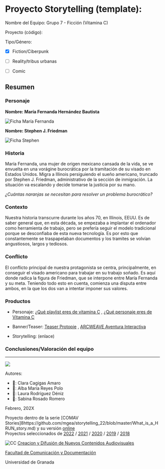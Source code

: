 

# Proyecto Storytelling (template): 

Nombre del Equipo: Grupo 7 - Ficción (Vitamina C)

Proyecto (código): 

Tipo/Género:  
- [x] Fiction/Ciberpunk  
- [ ] Reality/tribus urbanas  
- [ ] Comic


## Resumen


### Personaje

**Nombre: María Fernanda Hernández Bautista**

![Ficha María Fernanda](https://i.postimg.cc/qvh2Fg45/1.jpg)

**Nombre: Stephen J. Friedman**

![Ficha Stephen](https://i.postimg.cc/MG1VW4c0/2.jpg)


### Historia
María Fernanda, una mujer de origen mexicano cansada de la vida, se ve envuelta en una vorágine burocrática por la tramitación de su visado en Estados Unidos. Migra a Illinois persiguiendo el sueño americano, truncado por Stephen J. Friedman, administrativo de la sección de inmigración. La situación va escalando y decide tomarse la justicia por su mano. 

*¿Cuántas naranjas se necesitan para resolver un problema burocrático?*

### Contexto
Nuestra historia transcurre durante los años 70, en Illinois, EEUU. Es de saber general que, en esta década, se empezaba a implantar el ordenador como herramienta de trabajo, pero se prefería seguir el modelo tradicional porque se desconfiaba de esta nueva tecnología. Es por esto que constantemente se traspapelaban documentos y los tramites se volvían angustiosos, largos y tediosos.

### Conflicto 
El conflicto principal de nuestra protagonista se centra, principalmente, en conseguir el visado americano para trabajar en su trabajo soñado. Es aquí donde radica la figura de Friedman, que se interpone entre María Fernanda y su meta. Teniendo todo esto en cuenta, comienza una disputa entre ambos, en la que los dos van a intentar imponer sus valores.


### Productos

- Personaje: [¿Qué playlist eres de vitamina C](https://h5p.org/node/1479251) , [¿Qué personaje eres de Vitamina C](https://h5p.org/node/1479233)


- Banner/Teaser:  [Teaser Protopie](https://cloud.protopie.io/p/4c76fdda6e404d9026cec586) , [ARCWEAVE Aventura Interactiva](https://arcweave.com/app/project/WNlKVQW0z1)


- Storytelling: (enlace) 




### Conclusiones/Valoración del equipo

------
![](https://upload.wikimedia.org/wikipedia/commons/thumb/6/62/CC-BY-SA-Andere_Wikis_%28v%29.svg/200px-CC-BY-SA-Andere_Wikis_%28v%29.svg.png)


Autores:  
<!---
Incluir lista de personas del grupo 
Se puede añadir enlace a página personal de github o lo que se quiera...(optativo)
-->

- 🍇: Clara Cagigas Amaro
- 🍌: Alba María Reyes Polo
- 🍎: Laura Rodríguez Déniz
- 🍍: Sabina Rosado Romero

<!---
Lista completa de emojis de markDown - https://gist.github.com/rxaviers/7360908) 
-->



Febrero, 202X

Proyecto dentro de la serie [COMAV Stories]8https://github.com/mgea/storytelling_22/blob/master/What_is_a_HRUN_story.md) y su versión [online](https://utopolis.ugr.es/media/HRUN/)  
Proyectos seleccionados de [2022](https://github.com/mgea/storytelling/blob/master/2022/readme.md) / [2021](https://github.com/mgea/storytelling/blob/master/2021/readme.md) / [2020](https://github.com/mgea/storytelling/blob/master/2020/readme.md)  / 
[2019](https://github.com/mgea/storytelling/blob/master/2019/readme.md) / [2018](https://github.com/mgea/storytelling/blob/master/2018/readme.md) 

![CC](https://mirrors.creativecommons.org/presskit/buttons/88x31/png/by-nc-sa.png) [Creacion y Difusión de Nuevos Contenidos Audiovisuales](http://utopolis.ugr.es/medialab)

[Facultad de Comunicación y Documentación](http://fcd.ugr.es)

Universidad de Granada
